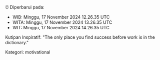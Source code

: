 ⏰ Diperbarui pada:
- WIB: Minggu, 17 November 2024 12.26.35 UTC
- WITA: Minggu, 17 November 2024 13.26.35 UTC
- WIT: Minggu, 17 November 2024 14.26.35 UTC

Kutipan Inspiratif:
"The only place you find success before work is in the dictionary."


Kategori: motivational

